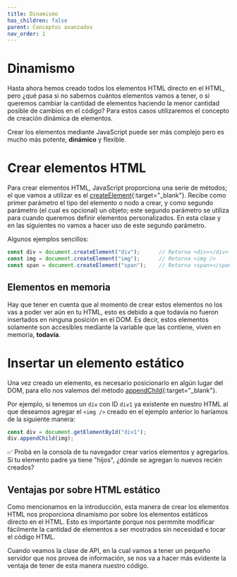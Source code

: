 ```yaml
---
title: Dinamismo
has_children: false
parent: Conceptos avanzados
nav_order: 1
---
```


# Dinamismo

Hasta ahora hemos creado todos los elementos HTML directo en el HTML, pero ¿qué pasa si no sabemos cuántos elementos vamos a tener, o si queremos cambiar la cantidad de elementos haciendo la menor cantidad posible de cambios en el código? Para estos casos utilizaremos el concepto de creación dinámica de elementos.

Crear los elementos mediante JavaScript puede ser más complejo pero es mucho más potente, **dinámico** y flexible.

# Crear elementos HTML

Para crear elementos HTML, JavaScript proporciona una serie de métodos; el que vamos a utilizar es el [createElement](https://developer.mozilla.org/es/docs/Web/API/Document/createElement){:target="_blank"}. Recibe como primer parámetro el tipo del elemento o nodo a crear, y como segundo parámetro (el cual es opcional) un objeto; este segundo parámetro se utiliza para cuando queremos definir elementos personalizados. En esta clase y en las siguientes no vamos a hacer uso de este segundo parámetro.

Algunos ejemplos sencillos:

```javascript
const div = document.createElement("div");      // Retorna <div></div>
const img = document.createElement("img");      // Retorna <img />
const span = document.createElement("span");    // Retorna <span></span>
```

## Elementos en memoria

Hay que tener en cuenta que al momento de crear estos elementos no los vas a poder ver aún en tu HTML, esto es debido a que todavía no fueron insertados en ninguna posición en el DOM. Es decir, estos elementos solamente son accesibles mediante la variable que las contiene, viven en memoria, **todavía**.

# Insertar un elemento estático

Una vez creado un elemento, es necesario posicionarlo en algún lugar del DOM, para ello nos valemos del método [appendChild](https://developer.mozilla.org/es/docs/Web/API/Node/appendChild){:target="_blank"}.

Por ejemplo, si tenemos un `div` con ID `div1` ya existente en nuestro HTML al que deseamos agregar el `<img />` creado en el ejemplo anterior lo haríamos de la siguiente manera:

```javascript
const div = document.getElementById("div1");
div.appendChild(img);
```

✅ Probá en la consola de tu navegador crear varios elementos y agregarlos. Si tu elemento padre ya tiene "hijos", ¿dónde se agregan lo nuevos recién creados?

## Ventajas por sobre HTML estático

Como mencionamos en la introducción, esta manera de crear los elementos HTML nos proporciona dinamismo por sobre los elementos estáticos directo en el HTML. Esto es importante porque nos permmite modificar fácilmente la cantidad de elementos a ser mostrados sin necesidad e tocar el código HTML.

Cuando veamos la clase de API, en la cual vamos a tener un pequeño servidor que nos provea de información, se nos va a hacer más evidente la ventaja de tener de esta manera nuestro código.





